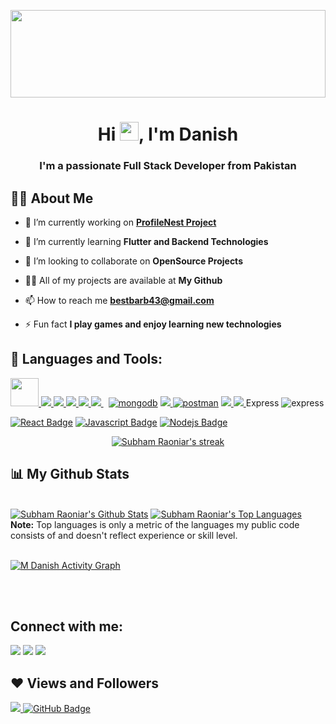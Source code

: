 <a href="#"><img width="100%" align="center"  src="https://42f2671d685f51e10fc6-b9fcecea3e50b3b59bdc28dead054ebc.ssl.cf5.rackcdn.com/illustrations/Coding_re_iv62.svg" height="140px"/></a>

<h1 align="center">Hi <img src="https://raw.githubusercontent.com/MartinHeinz/MartinHeinz/master/wave.gif" width="30px">, I'm Danish</h1>
<h3 align="center">I'm a passionate Full Stack Developer from Pakistan</h3>


## 🙋‍♂️ About Me

- 🔭 I’m currently working on **[ProfileNest Project](http://profilenest.herokuapp.com/)**

- 🌱 I’m currently learning **Flutter and Backend Technologies**

- 👯 I’m looking to collaborate on **OpenSource Projects**

- 👨‍💻 All of my projects are available at **My Github**

- 📫 How to reach me **bestbarb43@gmail.com**

- ⚡ Fun fact **I play games and enjoy learning new technologies**

## 🚀 Languages and Tools:

<p align="left"> 
    <a href="https://reactjs.org/" target="_blank"> <img src="https://img.icons8.com/color/48/000000/react-native.png" height="45px"/> </a>
    <a href="https://developer.mozilla.org/en-US/docs/Web/JavaScript" target="_blank"> <img src="https://img.icons8.com/color/48/000000/javascript.png" /> </a> 
    <a href="https://www.w3.org/html/" target="_blank"> <img src="https://img.icons8.com/color/48/000000/html-5.png" /> </a> 
    <a href="https://www.w3schools.com/css/" target="_blank"> <img src="https://img.icons8.com/color/48/000000/css3.png" /> </a> 
    <a href="https://getbootstrap.com" target="_blank"> <img src="https://img.icons8.com/color/48/000000/bootstrap.png" /> </a> 
    <a style="padding-right:8px;" href="https://nodejs.org" target="_blank"> <img src="https://img.icons8.com/color/48/000000/nodejs.png" /> </a> 
    <a href="https://www.mongodb.com/" target="_blank"><img src="https://img.icons8.com/color/48/000000/mongodb.png" alt="mongodb"/></a> 
    <a href="https://firebase.google.com/" target="_blank"> <img src="https://img.icons8.com/color/48/000000/firebase.png" /> </a> 
    <a href="https://postman.com" target="_blank"> <img src="https://img.icons8.com/dusk/48/000000/postman-api.png" alt="postman"/></a>   
    <a href="https://git-scm.com/" target="_blank"> <img src="https://img.icons8.com/color/48/000000/git.png" /> </a> 
    <a href="https://redux.js.org" target="_blank"> <img src="https://img.icons8.com/color/48/000000/redux.png"  /> </a>
    <span>Express <img src="https://img.icons8.com/windows/48/000000/node-js.png" alt="express"/> </span>
</p>

[![React Badge](https://img.shields.io/badge/-React-61DBFB?style=for-the-badge&labelColor=black&logo=react&logoColor=61DBFB)](#)  [![Javascript Badge](https://img.shields.io/badge/-Javascript-F0DB4F?style=for-the-badge&labelColor=black&logo=javascript&logoColor=F0DB4F)](#) [![Nodejs Badge](https://img.shields.io/badge/-Nodejs-3C873A?style=for-the-badge&labelColor=black&logo=node.js&logoColor=3C873A)](#)
<br/>

<p align="center">
    <a href="https://github.com/Rajadanish53/github-readme-streak-stats">
        <img title="🔥 Get streak stats for your profile at git.io/streak-stats" alt="Subham Raoniar's streak" src="https://github-readme-streak-stats.herokuapp.com/?user=Rajadanish53&theme=black-ice&hide_border=true&stroke=0000&background=060A0CD0"/>
    </a>
</p>

## 📊 My Github Stats

  <br/>
    <a href="https://github.com/Rajadanish53/github-readme-stats"><img alt="Subham Raoniar's Github Stats" src="https://github-readme-stats.vercel.app/api?username=Rajadanish53&show_icons=true&count_private=true&theme=react&hide_border=true&bg_color=0D1117" /></a>
  <a href="https://github.com/Rajadanish53/github-readme-stats"><img alt="Subham Raoniar's Top Languages" src="https://github-readme-stats.vercel.app/api/top-langs/?username=Rajadanish53&langs_count=8&count_private=true&layout=compact&theme=react&hide_border=true&bg_color=0D1117" /></a>
  <br/>
  <b>Note:</b> Top languages is only a metric of the languages my public code consists of and doesn't reflect experience or skill level.


<br/>
<br/>

<a href="https://github.com/Rajadanish53/github-readme-activity-graph"><img alt="M Danish Activity Graph" src="https://activity-graph.herokuapp.com/graph?username=Rajadanish53&bg_color=0D1117&color=5BCDEC&line=5BCDEC&point=FFFFFF&hide_border=true" /></a>

<br/>
<br/>

## Connect with me:
<p align="left">

<a href = "https://www.facebook.com/muhammed.danish.334"><img src="https://img.icons8.com/fluency/48/000000/facebook.png"/></a>
<a href = "https://www.instagram.com/gemzprofitgaming/"><img src="https://img.icons8.com/fluent/48/000000/instagram-new.png"/></a>
<a href = "https://www.youtube.com/channel/UCKezJVkNYff2Dmxy6aUNvFw"><img src="https://img.icons8.com/color/48/000000/youtube-play.png"/></a>

</p>

## ❤ Views and Followers
<a href="https://github.com/Meghna-DAS/github-profile-views-counter">
    <img src="https://komarev.com/ghpvc/?username=Rajadanish53">
</a>
<a href="https://github.com/Rajadanish53?tab=followers"><img src="https://img.shields.io/github/followers/Rajadanish53?label=Followers&style=social" alt="GitHub Badge"></a>